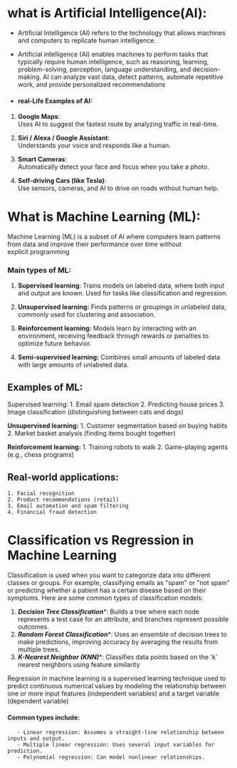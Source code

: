 # what is Artificial Intelligence(AI):

- Artificial Intelligence (AI) refers to the technology that allows machines and computers to replicate human intelligence.
- Artificial intelligence (AI) enables machines to perform tasks that typically require human intelligence, such as reasoning, learning, problem-solving, perception, language understanding, and decision-making. AI can analyze vast data, detect patterns, automate repetitive work, and provide personalized recommendations

- #### real-Life Examples of AI:

1. **Google Maps**:  
    Uses AI to suggest the fastest route by analyzing traffic in real-time.
    
2. **Siri / Alexa / Google Assistant**:  
    Understands your voice and responds like a human.
    
3. **Smart Cameras**:  
    Automatically detect your face and focus when you take a photo.
    
4. **Self-driving Cars (like Tesla)**:  
    Use sensors, cameras, and AI to drive on roads without human help.
# What is Machine Learning (ML):

Machine Learning (ML) is a subset of AI where computers learn patterns from data and improve their performance over time without explicit programming

### Main types of ML:

1. **Supervised learning**: Trains models on labeled data, where both input and output are known. Used for tasks like classification and regression.

2. **Unsupervised learning:** Finds patterns or groupings in unlabeled data, commonly used for clustering and association.

3. **Reinforcement learning:** Models learn by interacting with an environment, receiving feedback through rewards or penalties to optimize future behavior.

4. **Semi-supervised learning:** Combines small amounts of labeled data with large amounts of unlabeled data.

## Examples of ML:
Supervised learning:
	1. Email spam detection
	2. Predicting house prices
	3. Image classification (distinguishing between cats and dogs)

**Unsupervised learning:**
	  1. Customer segmentation based on buying habits
	  2. Market basket analysis (finding items bought together)

**Reinforcement learning:**
	1. Training robots to walk
	2. Game-playing agents (e.g., chess programs)

## Real-world applications: ##

	1. Facial recognition
	2. Product recommendations (retail)
	3. Email automation and spam filtering
	4. Financial fraud detection

# Classification vs Regression in Machine Learning

Classification is used when you want to categorize data into different classes or groups. For example, classifying emails as "spam" or "not spam" or predicting whether a patient has a certain disease based on their symptoms. Here are some common types of classification models:

1. ***Decision Tree Classification****: Builds a tree where each node represents a test case for an attribute, and branches represent possible outcomes.
2. ***Random Forest Classification****: Uses an ensemble of decision trees to make predictions, improving accuracy by averaging the results from multiple trees.
3. ***K-Nearest Neighbor (KNN)****: Classifies data points based on the 'k' nearest neighbors using feature similarity

Regression in machine learning is a supervised learning technique used to predict continuous numerical values by modeling the relationship between one or more input features (independent variables) and a target variable (dependent variable)

#### Common types include:
       - Linear regression: Assumes a straight-line relationship between inputs and output.
	   - Multiple linear regression: Uses several input variables for prediction.
	   - Polynomial regression: Can model nonlinear relationships.